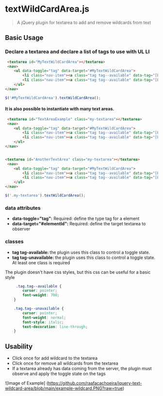 # textWildCardArea.js

> A jQuery plugin for textarea to add and remove wildcards from text

## Basic Usage

### Declare a textarea and declare a list of tags to use with UL LI

```html
 <textarea id="MyTextWildCardArea"></textarea>
 <nav>
    <ul data-toggle="tag" data-target="#MyTextWildCardArea">
        <li class="nav-item"><a class="tag tag--available" data-tag="[ExampleTag]" role="button">[ExampleTag]</a></li>
        <li class="nav-item"><a class="tag tag--available" data-tag="[Email]" role="button">[Email]</a></li>
    </ul>
</nav>

```

```js
$('#MyTextWildCardArea').textWildCardArea();
```


#### It is also possible to instantiate with many text areas.

```html
 <textarea id="TextAreaExample" class="my-textarea"></textarea>
 <nav>
    <ul data-toggle="tag" data-target="#MyTextWildCardArea">
        <li class="nav-item"><a class="tag tag--available" data-tag="[ExampleTag]" role="button">[ExampleTag]</a></li>
        <li class="nav-item"><a class="tag tag--available" data-tag="[Email]" role="button">[Email]</a></li>
    </ul>
</nav>


<textarea id="AnotherTextArea" class="my-textarea"></textarea>
 <nav>
    <ul data-toggle="tag" data-target="#MyTextWildCardArea">
        <li class="nav-item"><a class="tag tag--available" data-tag="[ExampleTag]" role="button">[ExampleTag]</a></li>
        <li class="nav-item"><a class="tag tag--available" data-tag="[Email]" role="button">[Email]</a></li>
    </ul>
</nav>

```

```js
$('.my-textarea').textWildCardArea();
```


### data attributes
* <strong>data-toggle="tag":</strong> Required: define the type tag for a element  
* <strong>data-target="#elementId":</strong> Required: define the target textarea to observer  

### classes
* <strong>tag tag-available: </strong> the plugin uses this class to control a toggle state. 
* <strong>tag tag-unavailable: </strong> the plugin uses this class to control a toggle state.  
At least one class is required 

The plugin doesn't have css styles, but this css can be useful for a basic style
```css
     .tag.tag--available {
        cursor: pointer;
        font-weight: 700;
    }

    .tag.tag--unavailable {
        cursor: pointer;
        font-weight: normal;
        font-style: italic;
        text-decoration: line-through;
    }
 ```


## Usability
* Click once for add wildcard to the textarea  
* Click once for remove all wildcards from the textarea  
* If a textarea already has data coming from the server, the plugin must observe and apply the toggle state on the tags

![Image of Example] (https://github.com/raafacachoeira/jquery-text-wildcard-area/blob/main/example-wildcard.PNG?raw=true)


